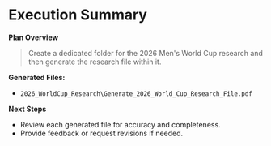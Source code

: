 # Execution Summary

**Plan Overview**

> Create a dedicated folder for the 2026 Men's World Cup research and then generate the research file within it.


**Generated Files:**

- `2026_WorldCup_Research\Generate_2026_World_Cup_Research_File.pdf`

**Next Steps**

- Review each generated file for accuracy and completeness.
- Provide feedback or request revisions if needed.
